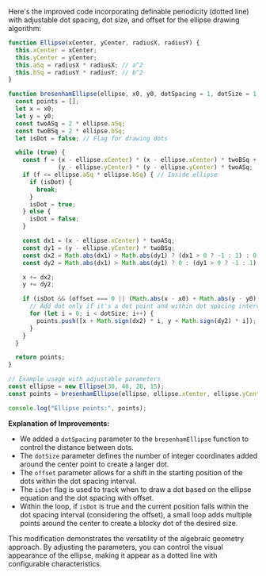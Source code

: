 Here's the improved code incorporating definable periodicity (dotted line) with adjustable dot spacing, dot size, and offset for the ellipse drawing algorithm:

```javascript
function Ellipse(xCenter, yCenter, radiusX, radiusY) {
  this.xCenter = xCenter;
  this.yCenter = yCenter;
  this.aSq = radiusX * radiusX; // a^2
  this.bSq = radiusY * radiusY; // b^2
}

function bresenhamEllipse(ellipse, x0, y0, dotSpacing = 1, dotSize = 1, offset = 0) {
  const points = [];
  let x = x0;
  let y = y0;
  const twoASq = 2 * ellipse.aSq;
  const twoBSq = 2 * ellipse.bSq;
  let isDot = false; // Flag for drawing dots

  while (true) {
    const f = (x - ellipse.xCenter) * (x - ellipse.xCenter) * twoBSq + 
              (y - ellipse.yCenter) * (y - ellipse.yCenter) * twoASq;
    if (f <= ellipse.aSq * ellipse.bSq) { // Inside ellipse
      if (isDot) {
        break;
      }
      isDot = true;
    } else {
      isDot = false;
    }

    const dx1 = (x - ellipse.xCenter) * twoASq;
    const dy1 = (y - ellipse.yCenter) * twoBSq;
    const dx2 = Math.abs(dx1) > Math.abs(dy1) ? (dx1 > 0 ? -1 : 1) : 0;
    const dy2 = Math.abs(dx1) > Math.abs(dy1) ? 0 : (dy1 > 0 ? -1 : 1);

    x += dx2;
    y += dy2;

    if (isDot && (offset === 0 || (Math.abs(x - x0) + Math.abs(y - y0)) % dotSpacing === offset)) {
      // Add dot only if it's a dot point and within dot spacing interval (with offset)
      for (let i = 0; i < dotSize; i++) {
        points.push([x + Math.sign(dx2) * i, y + Math.sign(dy2) * i]);
      }
    }
  }

  return points;
}

// Example usage with adjustable parameters
const ellipse = new Ellipse(30, 40, 20, 15);
const points = bresenhamEllipse(ellipse, ellipse.xCenter, ellipse.yCenter, 3, 3, 1); // Dotted line with spacing 3, dot size 3, offset 1

console.log("Ellipse points:", points);
```

**Explanation of Improvements:**

* We added a `dotSpacing` parameter to the `bresenhamEllipse` function to control the distance between dots.
* The `dotSize` parameter defines the number of integer coordinates added around the center point to create a larger dot.
* The `offset` parameter allows for a shift in the starting position of the dots within the dot spacing interval.
* The `isDot` flag is used to track when to draw a dot based on the ellipse equation and the dot spacing with offset.
* Within the loop, if `isDot` is true and the current position falls within the dot spacing interval (considering the offset), a small loop adds multiple points around the center to create a blocky dot of the desired size.

This modification demonstrates the versatility of the algebraic geometry approach. By adjusting the parameters, you can control the visual appearance of the ellipse, making it appear as a dotted line with configurable characteristics.
